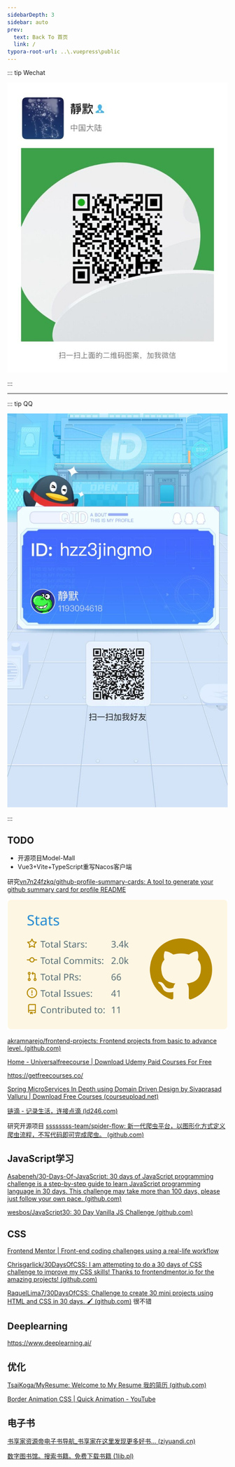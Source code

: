 ```yaml
---
sidebarDepth: 3
sidebar: auto
prev:
  text: Back To 首页
  link: /
typora-root-url: ..\.vuepress\public
---
```






::: tip Wechat

![202111281254434](/images/aboutme/202111281254434.jpg)



:::

----------

::: tip QQ

![202111281116010](/images/aboutme/202111281116010.jpg)

:::



## TODO

- 开源项目Model-Mall
- Vue3+Vite+TypeScript重写Nacos客户端



研究[vn7n24fzkq/github-profile-summary-cards: A tool to generate your github summary card for profile README](https://github.com/vn7n24fzkq/github-profile-summary-cards)

![](https://raw.githubusercontent.com/vn7n24fzkq/vn7n24fzkq/master/profile-summary-card-output/solarized/3-stats.svg)

[akramnarejo/frontend-projects: Frontend projects from basic to advance level. (github.com)](https://github.com/akramnarejo/frontend-projects)

[Home - Universalfreecourse | Download Udemy Paid Courses For Free](https://universalfreecourse.com/)

https://getfreecourses.co/ 

[Spring MicroServices In Depth using Domain Driven Design by Sivaprasad Valluru | Download Free Courses (courseupload.net)](https://courseupload.net/spring-microservices-in-depth-using-domain-driven-design-by-sivaprasad-v200321/)

[链滴 - 记录生活，连接点滴 (ld246.com)](https://ld246.com/)

研究开源项目 [ssssssss-team/spider-flow: 新一代爬虫平台，以图形化方式定义爬虫流程，不写代码即可完成爬虫。 (github.com)](https://github.com/ssssssss-team/spider-flow)



## JavaScript学习

[Asabeneh/30-Days-Of-JavaScript: 30 days of JavaScript programming challenge is a step-by-step guide to learn JavaScript programming language in 30 days. This challenge may take more than 100 days, please just follow your own pace. (github.com)](https://github.com/Asabeneh/30-Days-Of-JavaScript)

[wesbos/JavaScript30: 30 Day Vanilla JS Challenge (github.com)](https://github.com/wesbos/JavaScript30)

## CSS

[Frontend Mentor | Front-end coding challenges using a real-life workflow](https://www.frontendmentor.io/home)

[Chrisgarlick/30DaysOfCSS: I am attempting to do a 30 days of CSS challenge to improve my CSS skills! Thanks to frontendmentor.io for the amazing projects! (github.com)](https://github.com/Chrisgarlick/30DaysOfCSS)



[RaquelLima7/30DaysOfCSS: Challenge to create 30 mini projects using HTML and CSS in 30 days. 🖌 (github.com)](https://github.com/RaquelLima7/30DaysOfCSS#id01) 很不错





## Deeplearning

https://www.deeplearning.ai/





## 优化

[TsaiKoga/MyResume: Welcome to My Resume 我的简历 (github.com)](https://github.com/TsaiKoga/MyResume)

[Border Animation CSS | Quick Animation - YouTube](https://www.youtube.com/watch?v=wqb0kaRdyyA)

## 电子书

[书享家资源帝电子书导航_书享家在这里发现更多好书... (ziyuandi.cn)](http://shu.ziyuandi.cn/)

[数字图书馆。搜索书籍。免费下载书籍 (1lib.pl)](https://zh.1lib.pl/)


